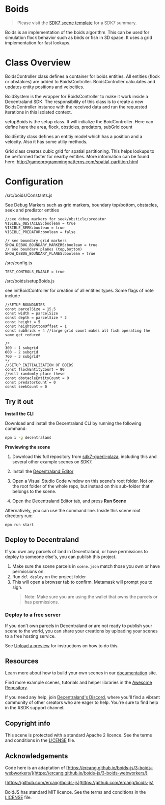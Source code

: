 # Boids

> Please visit the [SDK7 scene template](https://github.com/decentraland/sdk7-scene-template) for a SDK7 summary.

Boids is an implementation of the boids algorithm. This can be used for simulation flock behavior such as birds or fish in 3D space. It uses a grid implementation for fast lookups.

# Class Overview

BoidsController class defines a container for boids entities. All entities (flock or obstalces) are added to BoidsController. BoidsController calculates and updates entity positions and velocities.

BoidSystem is the wrapper for BoidsController to make it work inside a Decentraland SDK. The responsibility of this class is to create a new BoidsController instance with the received data and run the requested iterations in this isolated context.

setupBoids is the setup class. It will initialize the BoidController. Here can define here the area, flock, obsticles, predators, subGrid count

BoidEntity class defines an entitiy model which has a position and a velocity. Also it has some utiliy methods.

Grid class creates cubic grid for spatial partitioning. This helps lookups to be performed faster for nearby entities. More information can be found here: http://gameprogrammingpatterns.com/spatial-partition.html

# Configuration

/src/boids/Constants.js

See Debug Markers such as grid markers, boundary top/bottom, obstacles, seek and prediator entities

```
//see debug markers for seek/obsticle/predator
VISIBLE_OBSTACLES:boolean = true
VISIBLE_SEEK:boolean = true
VISIBLE_PREDATOR:boolean = false

// see boundary grid markers
SHOW_DEBUG_BOUNDARY_MARKERS:boolean = true
// see boundary planes (top,bottom)
SHOW_DEBUG_BOUNDARY_PLANES:boolean = true
```

/src/config.ts

```
TEST_CONTROLS_ENABLE = true
```

/src/boids/setupBoids.js

see initBoidController for creation of all entities types. Some flags of note include

```
//SETUP BOUNDARIES
const parcelSize = 15.5
const width = parcelSize
const depth = parcelSize * 2
const height = 5
const heightBottomOffset = 1
const subGrids = 4 //large grid count makes all fish operating the same get reduced

/*
300 - 1 subgrid
600 - 2 subgrid
700 - 3 subgrid*
*/
//SETUP INITIALIZATION OF BOIDS
const flockEntityCount = 80
//will randomly place these
const obstacleEntityCount = 0
const predatorCount = 0
const seekCount = 0
```

## Try it out

**Install the CLI**

Download and install the Decentraland CLI by running the following command:

```bash
npm i -g decentraland
```

**Previewing the scene**

1. Download this full repository from [sdk7-goerli-plaza](https://github.com/decentraland/sdk7-goerli-plaza/tree/main), including this and several other example scenes on SDK7.

2. Install the [Decentraland Editor](https://docs.decentraland.org/creator/development-guide/sdk7/editor/)

3. Open a Visual Studio Code window on this scene's root folder. Not on the root folder of the whole repo, but instead on this sub-folder that belongs to the scene.

4. Open the Decentraland Editor tab, and press **Run Scene**

Alternatively, you can use the command line. Inside this scene root directory run:

```
npm run start
```

## Deploy to Decentraland

If you own any parcels of land in Decentraland, or have permissions to deploy to someone else's, you can publish this project.

1. Make sure the scene parcels in `scene.json` match those you own or have permissions on.
2. Run `dcl deploy` on the project folder
3. This will open a browser tab to confirm. Metamask will prompt you to sign.
   > Note: Make sure you are using the wallet that owns the parcels or has permissions.

### Deploy to a free server

If you don't own parcels in Decentraland or are not ready to publish your scene to the world, you can share your creations by uploading your scenes to a free hosting service.

See [Upload a preview](https://docs.decentraland.org/development-guide/deploy-to-now/) for instructions on how to do this.

## Resources

Learn more about how to build your own scenes in our [documentation](https://docs.decentraland.org/) site.

Find more example scenes, tutorials and helper libraries in the [Awesome Repository](https://github.com/decentraland-scenes/Awesome-Repository).

If you need any help, join [Decentraland's Discord](https://dcl.gg/discord), where you'll find a vibrant community of other creators who are eager to help. You're sure to find help in the #SDK support channel.

## Copyright info

This scene is protected with a standard Apache 2 licence. See the terms and conditions in the [LICENSE](/LICENSE) file.

## Acknowledgements

Code here is an adaptation of [https://ercang.github.io/boids-js/3-boids-webworkers/](https://ercang.github.io/boids-js/3-boids-webworkers/)

[https://github.com/ercang/boids-js](https://github.com/ercang/boids-js)

BoidJS has standard MIT licence. See the terms and conditions in the [LICENSE](credits/LICENSE) file.

